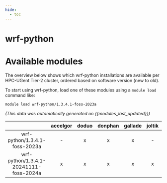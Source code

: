 ```yaml
---
hide:
  - toc
---
```


wrf-python
==========

# Available modules


The overview below shows which wrf-python installations are available per HPC-UGent Tier-2 cluster, ordered based on software version (new to old).

To start using wrf-python, load one of these modules using a `module load` command like:

```shell
module load wrf-python/1.3.4.1-foss-2023a
```

*(This data was automatically generated on {{modules_last_updated}})*  

| |accelgor|doduo|donphan|gallade|joltik|shinx|
| :---: | :---: | :---: | :---: | :---: | :---: | :---: |
|wrf-python/1.3.4.1-foss-2023a|-|x|x|x|-|-|
|wrf-python/1.3.4.1-20241111-foss-2024a|x|x|x|x|x|x|
